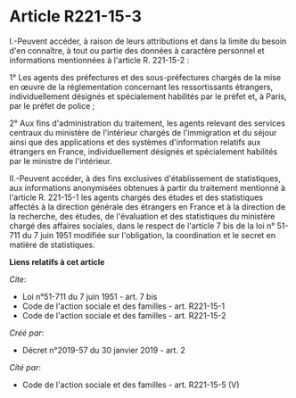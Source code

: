 # Article R221-15-3

I.-Peuvent accéder, à raison de leurs attributions et dans la limite du besoin d'en connaître, à tout ou partie des données à
caractère personnel et informations mentionnées à l'article R. 221-15-2 : 

1° Les agents des préfectures et des sous-préfectures chargés de la mise en œuvre de la réglementation concernant les
ressortissants étrangers, individuellement désignés et spécialement habilités par le préfet et, à Paris, par le préfet de
police ; 

2° Aux fins d'administration du traitement, les agents relevant des services centraux du ministère de l'intérieur chargés de
l'immigration et du séjour ainsi que des applications et des systèmes d'information relatifs aux étrangers en France,
individuellement désignés et spécialement habilités par le ministre de l'intérieur. 

II.-Peuvent accéder, à des fins exclusives d'établissement de statistiques, aux informations anonymisées obtenues à partir du
traitement mentionné à l'article R. 221-15-1 les agents chargés des études et des statistiques affectés à la direction
générale des étrangers en France et à la direction de la recherche, des études, de l'évaluation et des statistiques du
ministère chargé des affaires sociales, dans le respect de l'article 7 bis de la loi n° 51-711 du 7 juin 1951 modifiée sur
l'obligation, la coordination et le secret en matière de statistiques.

**Liens relatifs à cet article**

_Cite_:

  - Loi n°51-711 du 7 juin 1951 - art. 7 bis
  - Code de l'action sociale et des familles - art. R221-15-1
  - Code de l'action sociale et des familles - art. R221-15-2

_Créé par_:

  - Décret n°2019-57 du 30 janvier 2019 - art. 2

_Cité par_:

  - Code de l'action sociale et des familles - art. R221-15-5 (V)
